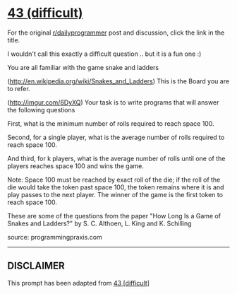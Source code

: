 # [43 (difficult)](https://www.reddit.com/r/dailyprogrammer/comments/sq3r7/4242012_challenge_43_difficult/)

For the original [r/dailyprogrammer](https://www.reddit.com/r/dailyprogrammer/) post and discussion, click the link in the title.

I wouldn't call this exactly a difficult question .. but it is a fun one :)

You are all familiar with the game snake and ladders

(http://en.wikipedia.org/wiki/Snakes_and_Ladders)
This is the Board you are to refer. 

(http://imgur.com/6DyXQ)
Your task is to write programs that will answer the following questions

First, what is the minimum number of rolls required to reach space 100.  

Second, for a single player, what is the average number of rolls required to reach space 100.  

And third, for k players, what is the average number of rolls until one of the players reaches space 100 and wins the game.

Note:  Space 100 must be reached by exact roll of the die; if the roll of the die would take the token past space 100, the token remains where it is and play passes to the next player. The winner of the game is the first token to reach space 100.

These are some of the questions from the paper "How Long Is a Game of Snakes and Ladders?" by  S. C. Althoen, L. King and K. Schilling

source: programmingpraxis.com


----
## **DISCLAIMER**
This prompt has been adapted from [43 [difficult]](https://www.reddit.com/r/dailyprogrammer/comments/sq3r7/4242012_challenge_43_difficult/
)
